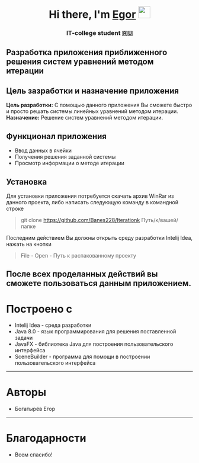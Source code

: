 <h1 align="center">Hi there, I'm <a href="https://github.com/Banes228/" target="_blank">Egor</a> 
<img src="https://github.com/blackcater/blackcater/raw/main/images/Hi.gif" height="32"/></h1>
<h3 align="center">IT-college student 🇷🇺</h3>

## Разработка приложения приближенного решения систем уравнений методом итерации

## Цель зазработки и назначение приложения 
**Цель разработки:** С помощью данного приложения Вы сможете быстро и просто решать системы линейных уравнений методом итерации.
**Назначение:** Решение систем уравнений методом итерации.

## Функционал приложения
*   Ввод данных в ячейки
* Получения решения заданной системы
* Просмотр информации о методе итерации
## Установка
Для установки приложения потребуется скачать архив WinRar из данного проекта, либо написать следующую команду в командной строке
> git clone https://github.com/Banes228/Iterationk Путь/к/вашей/папке


Последним действием Вы должны открыть среду разработки Intelij Idea, нажать на кнопки
> File - Open - Путь к распакованному проекту

После всех проделанных действий вы сможете пользоваться данным приложением.
----
# Построено с
- Intelij Idea - среда разработки
- Java 8.0 - язык программирования для решения поставленной задачи
- JavaFX - библиотека Java для построения пользовательского интерфейса
- SceneBuilder - программа для помощи в построении пользовательского интерфейса
----
# Авторы
- Богатырёв Егор
----
# Благодарности
- Всем спасибо!
